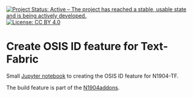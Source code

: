 [![Project Status: Active – The project has reached a stable, usable state and is being actively developed.](https://www.repostatus.org/badges/latest/active.svg)](https://www.repostatus.org/#active)  [![License: CC BY 4.0](https://img.shields.io/badge/License-CC_BY%204.0-lightgrey.svg)](https://creativecommons.org/licenses/by/4.0/)


# Create OSIS ID feature for Text-Fabric

Small [Jupyter notebook](OSIS_ref.ipynb) to creating the OSIS ID feature for N1904-TF.

The build feature is part of the [N1904addons](https://tonyjurg.github.io/N1904addons/).
